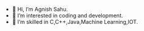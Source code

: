 - 👋 Hi, I’m Agnish Sahu.
- 👀 I’m interested in coding and development.
- 🌱 I’m skilled in C,C++,Java,Machine Learning,IOT.


<!---
agnish-tech/agnish-tech is a ✨ special ✨ repository because its `README.md` (this file) appears on your GitHub profile.
You can click the Preview link to take a look at your changes.
--->
